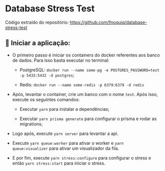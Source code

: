 # Database Stress Test

Código extraído do repositório: https://github.com/fnoquiq/database-stress-test

## :horse_racing: Iniciar a aplicação:

- O primeiro passo é iniciar os containers do docker referentes aos banco de dados. Para isso basta executar no terminal:

  - PostgreSQL: `docker run --name some-pg -e POSTGRES_PASSWORD=test -p 5433:5432 -d postgres`;

  - Redis: `docker run --name some-redis -p 6379:6379 -d redis`

- Após, levantar o container, crie um banco com o nome `test`. Após isso, execute os seguintes comandos:

  - Executar `yarn` para instalar a dependências;

  - Executar `yarn prisma generate` para configurar o prisma e rodar as migrations;

- Logo após, execute `yarn server` para levantar a api.

- Execute `yarn queue:worker` para ativar o worker e `yarn queue:visualizer` para ativar um visualizador da fila.

- E por fim, execute `yarn stress:configure` para configurar o stress e então `yarn stress:start` para iniciar o stress.